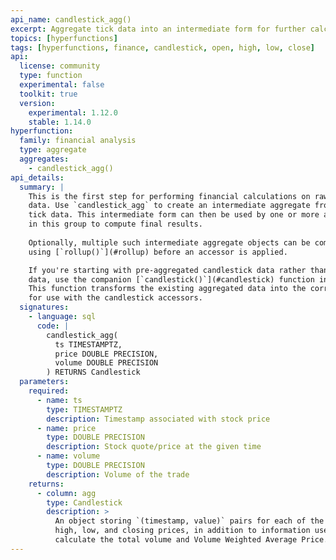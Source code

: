 ```yaml
---
api_name: candlestick_agg()
excerpt: Aggregate tick data into an intermediate form for further calculation
topics: [hyperfunctions]
tags: [hyperfunctions, finance, candlestick, open, high, low, close]
api:
  license: community
  type: function
  experimental: false
  toolkit: true
  version:
    experimental: 1.12.0
    stable: 1.14.0
hyperfunction:
  family: financial analysis
  type: aggregate
  aggregates:
    - candlestick_agg()
api_details:
  summary: |
    This is the first step for performing financial calculations on raw tick
    data. Use `candlestick_agg` to create an intermediate aggregate from your
    tick data. This intermediate form can then be used by one or more accessors
    in this group to compute final results.
    
    Optionally, multiple such intermediate aggregate objects can be combined
    using [`rollup()`](#rollup) before an accessor is applied.

    If you're starting with pre-aggregated candlestick data rather than raw tick
    data, use the companion [`candlestick()`](#candlestick) function instead.
    This function transforms the existing aggregated data into the correct form
    for use with the candlestick accessors.
  signatures:
    - language: sql
      code: |
        candlestick_agg(
          ts TIMESTAMPTZ,
          price DOUBLE PRECISION,
          volume DOUBLE PRECISION
        ) RETURNS Candlestick
  parameters:
    required:
      - name: ts
        type: TIMESTAMPTZ
        description: Timestamp associated with stock price
      - name: price
        type: DOUBLE PRECISION
        description: Stock quote/price at the given time
      - name: volume
        type: DOUBLE PRECISION
        description: Volume of the trade
    returns:
      - column: agg
        type: Candlestick
        description: >
          An object storing `(timestamp, value)` pairs for each of the opening,
          high, low, and closing prices, in addition to information used to
          calculate the total volume and Volume Weighted Average Price.
---
```



